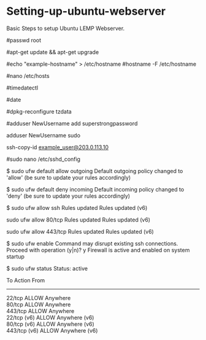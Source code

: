 # Setting-up-ubuntu-webserver
Basic Steps to setup Ubuntu LEMP Webserver. 

<!-- //setting strong root password -->

#passwd root

<!-- add superstrongpassword. -->


<!-- update upgrade server -->

#apt-get update && apt-get upgrade

<!-- set hostname: -->


#echo "example-hostname" > /etc/hostname
#hostname -F /etc/hostname

<!-- //Edit /etc/hosts to add hostnames -->

#nano /etc/hosts

<!-- check timezone -->

#timedatectl

<!-- check time -->

#date

<!-- Set TimeZone -->

#dpkg-reconfigure tzdata

<!-- add new user -->

#adduser NewUsername
add superstrongpassword


<!-- add user to sudoers -->

adduser NewUsername sudo

<!-- add sshkey to webserver -->

ssh-copy-id example_user@203.0.113.10

<!-- disable root login -->

#sudo nano /etc/sshd_config

<!-- PermitRootLogin no  -->
<!-- PasswordAuthentication no  -->
<!-- AddressFamily inet allows only ipv4 -->


<!-- restart sshd -->

<!-- Setting up firewall -->

$ sudo ufw default allow outgoing
Default outgoing policy changed to 'allow'
(be sure to update your rules accordingly)

$ sudo ufw default deny incoming
Default incoming policy changed to 'deny'
(be sure to update your rules accordingly)

$ sudo ufw allow ssh
Rules updated
Rules updated (v6)

sudo ufw allow 80/tcp
Rules updated
Rules updated (v6)

sudo ufw allow 443/tcp
Rules updated
Rules updated (v6)

$ sudo ufw enable
Command may disrupt existing ssh connections. Proceed with operation (y|n)? y
Firewall is active and enabled on system startup

$ sudo ufw status
Status: active

To                         Action      From
--                         ------      ----
22/tcp                     ALLOW       Anywhere                  
80/tcp                     ALLOW       Anywhere                  
443/tcp                    ALLOW       Anywhere                  
22/tcp (v6)                ALLOW       Anywhere (v6)             
80/tcp (v6)                ALLOW       Anywhere (v6)             
443/tcp (v6)               ALLOW       Anywhere (v6)   

<!-- *****settup login******* -->

<!-- *****setup fail2ban***** -->
